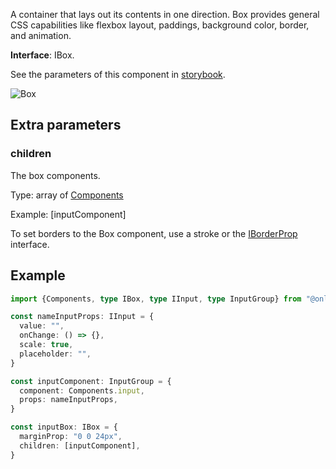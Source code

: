 A container that lays out its contents in one direction. Box provides general CSS capabilities like flexbox layout, paddings, background color, border, and animation.

**Interface**: IBox.

See the parameters of this component in [storybook](https://storybook.onlyoffice.io/?path=/docs/components-box--docs).

![Box](/assets/images/docspace/box.png)

## Extra parameters

### children

The box components.

Type: array of [Components](../Component/index.md)

Example: \[inputComponent]

To set borders to the Box component, use a stroke or the [IBorderProp](https://github.com/ONLYOFFICE/docspace-plugin-sdk/blob/master/src/interfaces/components/IBox.ts) interface.

## Example

``` ts
import {Components, type IBox, type IInput, type InputGroup} from "@onlyoffice/docspace-plugin-sdk"

const nameInputProps: IInput = {
  value: "",
  onChange: () => {},
  scale: true,
  placeholder: "",
}

const inputComponent: InputGroup = {
  component: Components.input,
  props: nameInputProps,
}

const inputBox: IBox = {
  marginProp: "0 0 24px",
  children: [inputComponent],
}
```
